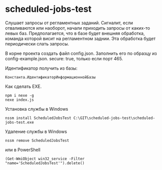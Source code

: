 # scheduled-jobs-test
Слушает запросы от регламентных заданий. Сигналит, если отваливаются или наоборот, начали приходить запросы от каких-то левых баз.
Предполагается, что в базе будет внешняя обработка, команда которой висит на регламентном заднии. Эта обработка будет периодически слать запросы.

В корне проекта создать файл config.json. Заполнить его по образцу из config-example.json.
secure: true, только если порт 465.

Идентификатор получить из базы:
```
Константа.ИдентификаторИнформационнойБазы
```

Как сделать EXE.
```
npm i nexe -g
nexe index.js
```

Установка службы в Windows
```
nssm install ScheduledJobsTest C:\GIT\scheduled-jobs-test\scheduled-jobs-test.exe
```

Удаление службы в Windows
```
nssm remove ScheduledJobsTest
```
или в PowerShell
```
(Get-WmiObject win32_service -Filter "name='ScheduledJobsTest'").delete()
```

